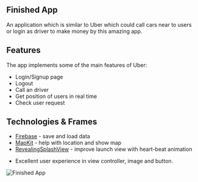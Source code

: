 ## Finished App
An application which is similar to Uber which could call cars near to users or login as driver to make money by this amazing app.

## Features
The app implements some of the main features of Uber:
- Login/Signup page
- Logout
- Call an driver
- Get position of users in real time
- Check user request

## Technologies & Frames
* [Firebase] - save and load data
* [MapKit] - help with location and show map
* [RevealingSplashView] - improve launch view with heart-beat animation
- Excellent user experience in view controller, image and button.

![Finished App](https://github.com/Zityuen/CARCALLER/blob/master/CARCALLER.gif)

[Firebase]: <https://firebase.google.com/>
[RevealingSplashView]: <https://github.com/PiXeL16/RevealingSplashView>
[MapKit]: <https://developer.apple.com/documentation/mapkit>

